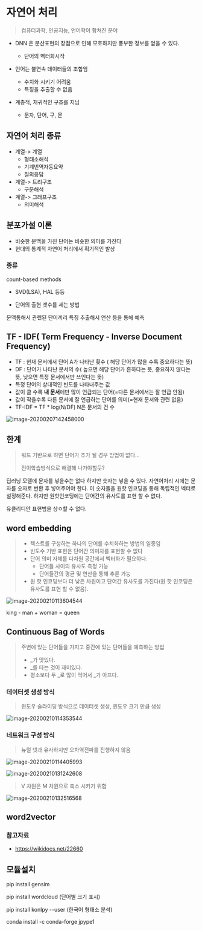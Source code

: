 # 자연어 처리

> 컴퓨터과학, 인공지능, 언어학이 합쳐진 분야

- DNN 은 분산표현의 장점으로 인해 모호하지만 풍부한 정보를 얻을 수 있다.
  - 단어의 벡터화시작

- 언어는 불연속 데이터들의 조합임
  - 수치화 시키기 어려움
  - 특징을 추출할 수 없음

- 계층적, 재귀적인 구조를 지님
  - 문자, 단어, 구, 문



## 자연어 처리 종류

- 계열-> 계열
  - 형태소해석
  - 기계번역자동요약
  - 질의응답
- 계열-> 트리구조
  - 구문해석
- 계열-> 그래프구조
  - 의미해석



## 분포가설 이론

- 비슷한 문맥을 가진 단어는 비슷한 의미를 가진다
- 현대의 통계적 자연어 처리에서 획기적인 발상

### 종류

count-based methods

- SVD(LSA), HAL 등등

- 단어의 출현 갯수를 세는 방법



문맥통해서 관련된 단어끼리 특징 추출해서 연산 등을 통해 예측









## TF - IDF( Term Frequency - Inverse Document Frequency)

- TF : 현재 문서에서 단어 A가 나타난 횟수 ( 해당 단어가 많을 수록 중요하다는 뜻)
- DF : 단어가 나타난 문서의 수( 높으면 해당 단어가 흔하다는 뜻, 중요하지 않다는 뜻, 낮으면 특정 문서에서만 쓰인다는 뜻)
- 특정 단어의 상대적인 빈도를 나타내주는 값
- 값이 클 수록 **내 문서**에만 많이 언급되는 단어(=다른 문서에서는 잘 언급 안됨)
- 값이 작을수록 다른 문서에 잘 언급하는 단어를 의미(=현재 문서와 관련 없음)
- TF-IDF = TF * log(N/DF) N은 문서의 건 수

![image-20200207142458000](images/image-20200207142458000.png)



## 한계

> 워드 기반으로 하면 단어가 추가 될 경우 방법이 없다...
>
> 전이학습방식으로 해결해 나가야할듯?







딥러닝 모델에 문자를 넣을수는 없다 하지만 숫자는 넣을 수 있다.  자연어처리 시에는 문자를 숫자로 변환 후 넣어주어야 한다. 이 숫자들을 원핫 인코딩을 통해 독립적인 벡터로 설정해준다. 하지만 원핫인코딩에는 단어간의 유사도를 표현 할 수 없다.

유클리디안 표현법을 상ㅇ할 수 없다.





## word embedding

> - 텍스트를 구성하는 하나의 단어를 수치화하는 방법의 일종임
> - 빈도수 기반 표현은 단어간 의미차를 표현할 수 없다
> - 단어 의미 자체를 다차원 공간에서 벡터화가 필요하다.
>   - 단어들 사이의 유사도 측정 가능
>   - 단어들간의 평균 및 연산을 통해 추론 가능
> - 원 핫 인코딩보다 더 낮은 차원이고 단어간 유사도를 가진다(원 핫 인코딩은 유사도를 표현 할 수 없음).



![image-20200210113604544](images/image-20200210113604544.png)

king - man + woman = queen





## Continuous Bag of Words

> 주변에 있는 단어들을 가지고 중간에 있는 단어들을 예측하는 방법
>
> - _가 맛있다.
> - _를 타는 것이 재미있다.
> - 평소보다 두 _로 많이 먹어서  _가 아프다.

### 데이터셋 생성 방식

>  윈도우 슬라이딩 방식으로 데이터셋 생성, 윈도우 크기 만큼 생성

![image-20200210114353544](images/image-20200210114353544.png)

### 네트워크 구성 방식

> 뉴럴 넷과 유사하지만 오차역전파를 진행하지 않음

![image-20200210114405993](images/image-20200210114405993.png)

![image-20200210131242608](images/image-20200210131242608.png)

> V 차원은 M 차원으로 축소 시키기 위함

![image-20200210132516568](images/image-20200210132516568.png)





## word2vector











### 참고자료

- https://wikidocs.net/22660





## 모듈설치

pip install gensim

pip install wordcloud (단어별 크기 표시)

pip install konlpy --user (한국어 형태소 분석)

conda install -c conda-forge jpype1


